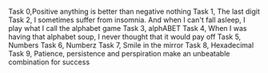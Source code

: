 Task 0,Positive anything is better than negative nothing
Task 1,  The last digit
Task 2, I sometimes suffer from insomnia. And when I can't fall asleep, I play what I call the alphabet game
Task 3, alphABET
Task 4, When I was having that alphabet soup, I never thought that it would pay off
Task 5,  Numbers
Task 6, Numberz
Task 7, Smile in the mirror
Task 8, Hexadecimal
Task 9, Patience, persistence and perspiration make an unbeatable combination for success
